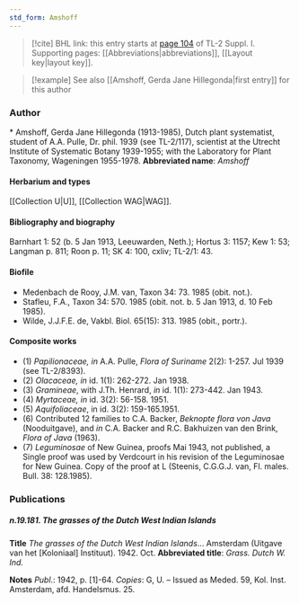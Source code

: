 ```yaml
---
std_form: Amshoff
---
```


> [!cite] BHL link: this entry starts at [page 104](https://www.biodiversitylibrary.org/page/33264831) of TL-2 Suppl. I.
> Supporting pages: [[Abbreviations|abbreviations]], [[Layout key|layout key]].

> [!example] See also [[Amshoff, Gerda Jane Hillegonda|first entry]] for this author

### Author

\* Amshoff, Gerda Jane Hillegonda (1913-1985), Dutch plant systematist, student of A.A. Pulle, Dr. phil. 1939 (see TL-2/117), scientist at the Utrecht Institute of Systematic Botany 1939-1955; with the Laboratory for Plant Taxonomy, Wageningen 1955-1978. 
**Abbreviated name**: *Amshoff*

#### Herbarium and types

[[Collection U|U]], [[Collection WAG|WAG]].

#### Bibliography and biography

Barnhart 1: 52 (b. 5 Jan 1913, Leeuwarden, Neth.); Hortus 3: 1157; Kew 1: 53; Langman p. 811; Roon p. 11; SK 4: 100, cxliv; TL-2/1: 43.

#### Biofile

- Medenbach de Rooy, J.M. van, Taxon 34: 73. 1985 (obit. not.).
- Stafleu, F.A., Taxon 34: 570. 1985 (obit. not. b. 5 Jan 1913, d. 10 Feb 1985).
- Wilde, J.J.F.E. de, Vakbl. Biol. 65(15): 313. 1985 (obit., portr.).

#### Composite works

- (1) *Papilionaceae, in* A.A. Pulle, *Flora of Suriname* 2(2): 1-257. Jul 1939 (see TL-2/8393).
- (2) *Olacaceae, in* id. 1(1): 262-272. Jan 1938.
- (3) *Gramineae*, with J.Th. Henrard, *in* id. 1(1): 273-442. Jan 1943.
- (4) *Myrtaceae, in* id. 3(2): 56-158. 1951.
- (5) *Aquifoliaceae*, in id. 3(2): 159-165.1951.
- (6) Contributed 12 families to C.A. Backer, *Beknopte flora von Java* (Nooduitgave), and *in* C.A. Backer and R.C. Bakhuizen van den Brink, *Flora of Java* (1963).
- (7) *Leguminosae* of New Guinea, proofs Mai 1943, not published, a Single proof was used by Verdcourt in his revision of the Leguminosae for New Guinea. Copy of the proof at L (Steenis, C.G.G.J. van, Fl. males. Bull. 38: 128.1985).

### Publications

##### n.19.181. The grasses of the Dutch West Indian Islands

**Title**
*The grasses of the Dutch West Indian Islands*... Amsterdam (Uitgave van het \[Koloniaal\] Instituut). 1942. Oct.
**Abbreviated title**: *Grass. Dutch W. Ind.*

**Notes**
*Publ*.: 1942, p. \[1\]-64. *Copies*: G, U. – Issued as Meded. 59, Kol. Inst. Amsterdam, afd. Handelsmus. 25.

